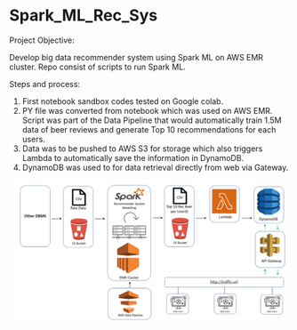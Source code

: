 # Spark_ML_Rec_Sys

Project Objective:

Develop big data recommender system using Spark ML on AWS EMR cluster.
Repo consist of scripts to run Spark ML.

Steps and process:
1) First notebook sandbox codes tested on Google colab.
2) PY file was converted from notebook which was used on AWS EMR.
   Script was part of the Data Pipeline that would automatically train 1.5M
   data of beer reviews and generate Top 10 recommendations for each users.
3) Data was to be pushed to AWS S3 for storage which also triggers Lambda 
   to automatically save the information in DynamoDB.
4) DynamoDB was used to for data retrieval directly from web via Gateway.

![architecture](https://github.com/Alex-Aw-SG/Spark_ML_Rec_Sys/blob/master/Image/architecture.jpg)

